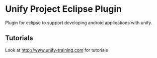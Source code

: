 Unify Project Eclipse Plugin
============================

Plugin for eclipse to support developing android applications with unify.

Tutorials
---------

Look at http://www.unify-training.com for tutorials
